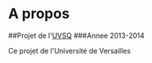 A propos
========

##Projet de l'[UVSQ](http://www.uvsq.fr/)
###Annee 2013-2014

Ce projet de l'Université de Versailles